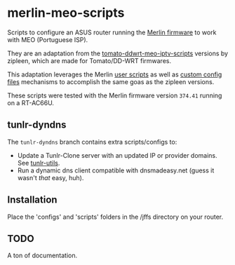 merlin-meo-scripts
==================

Scripts to configure an ASUS router running the [Merlin firmware](http://www.lostrealm.ca/tower/node/79) to work with MEO (Portuguese ISP).

They are an adaptation from the [tomato-ddwrt-meo-iptv-scripts](https://github.com/zipleen/tomato-ddwrt-meo-iptv-scripts) versions by zipleen, which are made for Tomato/DD-WRT firmwares.

This adaptation leverages the Merlin [user scripts](https://github.com/RMerl/asuswrt-merlin/wiki/User-scripts) as well as [custom config files](https://github.com/RMerl/asuswrt-merlin/wiki/Custom-config-files) mechanisms to accomplish the same goas as the zipleen versions.

These scripts were tested with the Merlin firmware version `374.41` running on a RT-AC66U.

tunlr-dyndns
-------------

The `tunlr-dyndns` branch contains extra scripts/configs to:
- Update a Tunlr-Clone server with an updated IP or provider domains.  See [tunlr-utils](https://github.com/twelve17/tunlr-utils).
- Run a dynamic dns client compatible with dnsmadeasy.net (guess it wasn't *that* easy, huh).


## Installation

Place the 'configs' and 'scripts' folders in the /jffs directory on your router.

## TODO

A ton of documentation.
